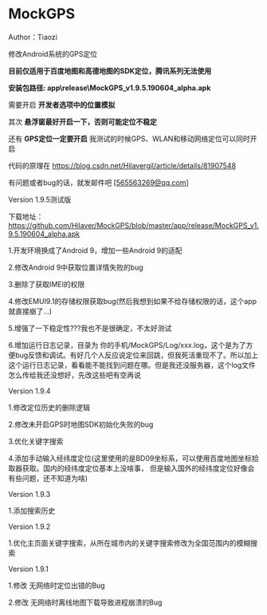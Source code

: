 # MockGPS

Author：Tiaozi

修改Android系统的GPS定位

__目前仅适用于百度地图和高德地图的SDK定位，腾讯系列无法使用__

__安装包路径: app\release\MockGPS_v1.9.5.190604_alpha.apk__

需要开启 __开发者选项中的位置模拟__

其次 __悬浮窗最好开启一下，否则可能定位不稳定__

还有 __GPS定位一定要开启__  我测试的时候GPS、WLAN和移动网络定位可以同时开启

代码的原理在 https://blog.csdn.net/Hilavergil/article/details/81907548

有问题或者bug的话，就发邮件吧 [565563269@qq.com]

Version 1.9.5测试版
  
  下载地址：https://github.com/Hilaver/MockGPS/blob/master/app/release/MockGPS_v1.9.5.190604_alpha.apk

  1.开发环境换成了Android 9，增加一些Android 9的适配
  
  2.修改Android 9中获取位置详情失败的bug
  
  3.删除了获取IMEI的权限
  
  4.修改EMUI9.1的存储权限获取bug(然后我想到如果不给存储权限的话，这个app就直接崩了...)
  
  5.增强了一下稳定性???我也不是很确定，不太好测试
  
  6.增加运行日志记录，目录为 你的手机/MockGPS/Log/xxx.log，这个是为了方便bug反馈和调试。有好几个人反应说定位来回跳，但我死活重现不了。所以加上这个运行日志记录，看看能不能找到问题在哪。但是我还没服务器，这个log文件怎么传给我还没想好，先改这些吧有空再说

Version 1.9.4

  1.修改定位历史的删除逻辑
  
  2.修改未开启GPS时地图SDK初始化失败的bug
  
  3.优化关键字搜索
  
  4.添加手动输入经纬度定位(这里使用的是BD09坐标系，可以使用百度地图坐标拾取器获取。国内的经纬度定位基本上没啥事，
    但是输入国外的经纬度定位好像会有些问题，还不知道为啥)

Version 1.9.3

  1.添加搜索历史

Version 1.9.2

  1.优化主页面关键字搜索，从所在城市内的关键字搜索修改为全国范围内的模糊搜索

Version 1.9.1
  
  1.修改 无网络时定位出错的Bug
  
  2.修改 无网络时离线地图下载导致进程崩溃的Bug
  

